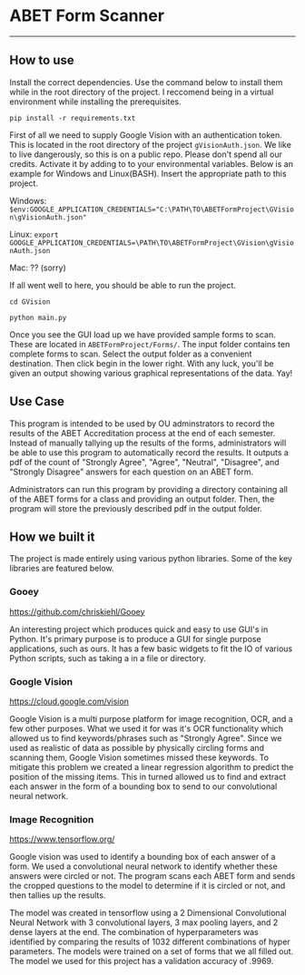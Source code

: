 # ABET Form Scanner
***

## How to use

Install the correct dependencies. Use the command below to install them while in the root directory of the project. I reccomend being in a virtual environment while installing the prerequisites. 

`pip install -r requirements.txt`

First of all we need to supply Google Vision with an authentication token. This is located in the root directory of the project `gVisionAuth.json`. We like to live dangerously, so this is on a public repo. Please don't spend all our credits. Activate it by adding to to your environmental variables. Below is an example for Windows and Linux(BASH). Insert the appropriate path to this project.

Windows: `$env:GOOGLE_APPLICATION_CREDENTIALS="C:\PATH\TO\ABETFormProject\GVision\gVisionAuth.json"`

Linux: `export GOOGLE_APPLICATION_CREDENTIALS=\PATH\TO\ABETFormProject\GVision\gVisionAuth.json`

Mac: ?? (sorry)

If all went well to here, you should be able to run the project. 

`cd GVision`

`python main.py`

Once you see the GUI load up we have provided sample forms to scan. These are located in `ABETFormProject/Forms/`. The input folder contains ten complete forms to scan. Select the output folder as a convenient destination. Then click begin in the lower right. With any luck, you'll be given an output showing various graphical representations of the data. Yay!

## Use Case

This program is intended to be used by OU adminstrators to record the results of the ABET Accreditation process at the end of each semester. Instead of manually tallying up the results of the forms, administrators will be able to use this program to automatically record the results. It outputs a pdf of the count of "Strongly Agree", "Agree", "Neutral", "Disagree", and "Strongly Disagree" answers for each question on an ABET form. 

Administrators can run this program by providing a directory containing all of the ABET forms for a class and providing an output folder. Then, the program will store the previously described pdf in the output folder.

## How we built it

The project is made entirely using various python libraries. Some of the key libraries are featured below.

### Gooey

https://github.com/chriskiehl/Gooey

An interesting project which produces quick and easy to use GUI's in Python. It's primary purpose is to produce a GUI for single purpose applications, such as ours. It has a few basic widgets to fit the IO of various Python scripts, such as taking a in a file or directory.

### Google Vision

https://cloud.google.com/vision

Google Vision is a multi purpose platform for image recognition, OCR, and a few other purposes. What we used it for was it's OCR functionality which allowed us to find keywords/phrases such as "Strongly Agree". Since we used as realistic of data as possible by physically circling forms and scanning them, Google Vision sometimes missed these keywords. To mitigate this problem we created a linear regression algorithm to predict the position of the missing items. This in turned allowed us to find and extract each answer in the form of a bounding box to send to our convolutional neural network.

### Image Recognition

https://www.tensorflow.org/

Google vision was used to identify a bounding box of each answer of a form. We used a convolutional neural network to identify whether these answers were circled or not. The program scans each ABET form and sends the cropped questions to the model to determine if it is circled or not, and then tallies up the results.


The model was created in tensorflow using a 2 Dimensional Convolutional Neural Network with 3 convolutional layers, 3 max pooling layers, and 2 dense layers at the end. The combination of hyperparameters was identified by comparing the results of 1032 different combinations of hyper parameters. The models were trained on a set of forms that we all filled out. The model we used for this project has a validation accuracy of .9969. 

